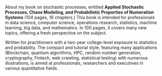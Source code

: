 About my book on stochastic processes, entitled <b>Applied Stochastic Processes, Chaos Modeling, and Probabilistic Properties of Numeration Systems</b> (104 pages, 16 chapters.) This book is intended for professionals in data science, computer science, operations research, statistics, machine learning, big data, and mathematics. In 100 pages, it covers many new topics, offering a fresh perspective on the subject.

Written for practitioners with a two-year college-level exposure to statistics and probability. The compact and tutorial style, featuring many applications (Blockchain, quantum algorithms, HPC, random number generation, cryptography, Fintech, web crawling, statistical testing) with numerous illustrations, is aimed at professionals, researchers and executives in various quantitative fields.
